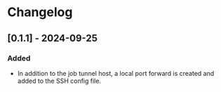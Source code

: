 # Changelog

## [0.1.1] - 2024-09-25

### Added

- In addition to the job tunnel host, a local port forward is created and added to the SSH config file.
